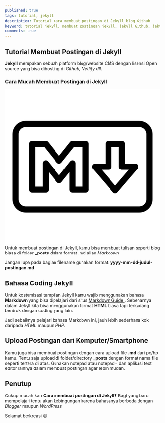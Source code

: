 ```yaml
---
published: true
tags: tutorial, jekyll
description: Tutorial cara membuat postingan di Jekyll blog Github
keyword: tutorial jekyll, membuat postingan jekyll, jekyll Github, jekyll blog
comments: true
---
```

## Tutorial Membuat Postingan di Jekyll ##

**Jekyll** merupakan sebuah platform blog/website CMS dengan lisensi Open source yang bisa dihosting di _Github, Netlify dll_. 

### Cara Mudah Membuat Postingan di Jekyll ###
![Markdown](/images/markdown.png)
Untuk membuat postingan di Jekyll, kamu bisa membuat tulisan seperti blog biasa di folder **_posts** dalam format .md alias *Markdown*

Jangan lupa pada bagian filename gunakan format: **yyyy-mm-dd-judul-postingan.md**

## Bahasa Coding Jekyll ##

Untuk kostumisasi tampilan Jekyll kamu wajib menggunakan bahasa **Markdown** yang bisa dipelajari dari situs [Markdown Guide
](https://www.markdownguide.org). Sebenarnya dalam Jekyll kita bisa menggunakan format **HTML** biasa tapi terkadang bentrok dengan coding yang lain. 

Jadi sebaiknya pelajari bahasa Markdown ini, jauh lebih sederhana kok daripada *HTML* maupun *PHP*. 

## Upload Postingan dari Komputer/Smartphone ##

Kamu juga bisa membuat postingan dengan cara upload file **.md** dari pc/hp kamu. Tentu saja upload di folder/directory **_posts** dengan format nama file seperti tertera di atas. 
Gunakan notepad atau notepad+ dan aplikasi text editor lainnya dalam membuat postingan agar lebih mudah. 

## Penutup ##

Cukup mudah kan **Cara membuat postingan di Jekyll?** Bagi yang baru mempelajari tentu akan kebingungan karena bahasanya berbeda dengan *Blogger* maupun *WordPress*

Selamat berkreasi 😊
